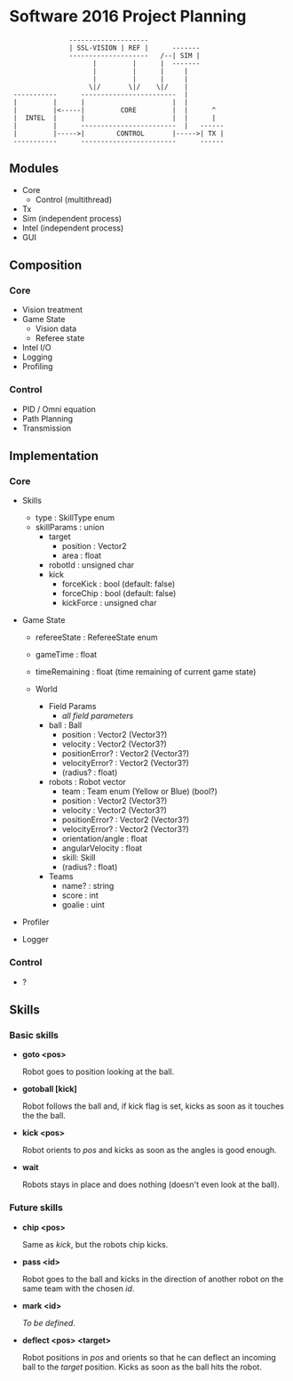 # Software 2016 Project Planning

```
               --------------------
               | SSL-VISION | REF |      -------
               --------------------   /--| SIM |
                     |         |      |  -------
                     |         |      |     |
                     |         |      |     |
                    \|/       \|/    \|/    |
 -----------      ------------------------  |
 |         |      |                      |  |
 |         |<-----|         CORE         |  |      ^
 |  INTEL  |      |                      |  |      |
 |         |      ------------------------  |   ------
 |         |----->|        CONTROL       |----->| TX |
 -----------      ------------------------      ------
```

## Modules

- Core
  - Control (multithread)
- Tx
- Sim (independent process)
- Intel (independent process)
- GUI

## Composition

### Core

- Vision treatment
- Game State
  - Vision data
  - Referee state
- Intel I/O
- Logging
- Profiling

### Control

- PID / Omni equation
- Path Planning
- Transmission

## Implementation

### Core

- Skills
  - type : SkillType enum
  - skillParams : union
    - target
      - position : Vector2
      - area : float
    - robotId : unsigned char
    - kick
      - forceKick : bool (default: false)
      - forceChip : bool (default: false)
      - kickForce : unsigned char

- Game State
  - refereeState : RefereeState enum
  - gameTime : float
  - timeRemaining : float (time remaining of current game state)

  - World
    - Field Params
      - _all field parameters_
    - ball : Ball
      - position : Vector2 (Vector3?)
      - velocity : Vector2 (Vector3?)
      - positionError? : Vector2 (Vector3?)
      - velocityError? : Vector2 (Vector3?)
      - (radius? : float)
    - robots : Robot vector
      - team : Team enum (Yellow or Blue) (bool?)
      - position : Vector2 (Vector3?)
      - velocity : Vector2 (Vector3?)
      - positionError? : Vector2 (Vector3?)
      - velocityError? : Vector2 (Vector3?)
      - orientation/angle : float
      - angularVelocity : float
      - skill: Skill
      - (radius? : float)
    - Teams
      - name? : string
      - score : int
      - goalie : uint

- Profiler
- Logger

### Control

- ?

## Skills

### Basic skills

- **goto &lt;pos&gt;**

  Robot goes to position looking at the ball.

- **gotoball [kick]**

  Robot follows the ball and, if kick flag is set, kicks as soon as it touches
  the the ball.

- **kick &lt;pos&gt;**

  Robot orients to _pos_ and kicks as soon as the angles is good enough.

- **wait**

  Robots stays in place and does nothing (doesn't even look at the ball).

### Future skills

- **chip &lt;pos&gt;**

  Same as _kick_, but the robots chip kicks.

- **pass &lt;id&gt;**

  Robot goes to the ball and kicks in the direction of another robot on the same
  team with the chosen _id_.

- **mark &lt;id&gt;**

  _To be defined_.

- **deflect &lt;pos&gt; &lt;target&gt;**

  Robot positions in _pos_ and orients so that he can deflect an incoming ball
  to the _target_ position. Kicks as soon as the ball hits the robot.
